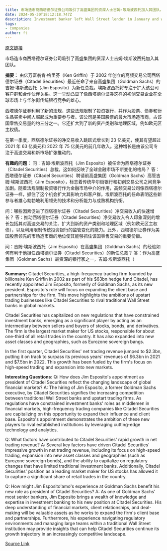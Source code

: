 ```yaml
---
title: 市场造市商西塔德尔证券公司吸引了高盛集团的资深人士吉姆·埃斯波西托加入其团队。
date: 2024-05-30T18:12:18.747Z
description: Investment banker left Wall Street lender in January and will become president of high-frequency trading firm
tags: 
- companies
author: ft
---
```


[原文链接](https://ft.com/content/31841026-a572-4119-837d-f08f5db84500)

市场造市商西塔德尔证券公司吸引了高盛集团的资深人士吉姆·埃斯波西托加入其团队。

**摘要：**
由亿万富翁肯·格里芬（Ken Griffin）于 2002 年创立的高频交易公司西塔德尔证券（Citadel Securities）最近任命了来自高盛集团（Goldman Sachs）的吉姆·埃斯波西托（Jim Esposito）为新任总裁。埃斯波西托将专注于扩大该公司客户群和合作伙伴关系。这一举动凸显了像西塔德尔证券这样的初创交易企业在全球市场上与华尔街传统银行竞争的雄心。

西塔德尔证券利用了新的法规，这些法规限制了投资银行，并作为股票、债券和衍生品买卖中间人崛起成为重要参与者。该公司是美国股票的最大市场造市商，占该国零售交易量的约三分之一。它还扩大到了新的资产类别和地理区域，例如欧元区主权债。

在第一季度，西塔德尔证券的净交易收入跳跃式增长到 23 亿美元，使其有望超过 2021 年 63 亿美元和 2022 年 75 亿美元的前几年收入。这种增长是由该公司专注于高速交易和新市场扩张推动的。

**有趣的问题：**
问：吉姆·埃斯波西托（Jim Esposito）被任命为西塔德尔证券（Citadel Securities）总裁，这如何反映了全球金融市场不断变化的格局？
答：西塔德尔证券（Citadel Securities）聘请前高盛集团（Goldman Sachs）高管吉姆·埃斯波西托（Jim Esposito），标志着传统华尔街银行和初创交易公司之间竞争加剧。随着法规限制投资银行作为金融市场中介的作用，高频交易公司像西塔德尔证券一样，抓住了这个机会扩大其影响力和客户群。埃斯波西托的任命表明这些新参与者雄心勃勃地利用领先的技术和分析能力与成熟机构抗衡。

问：哪些因素促进了西塔德尔证券（Citadel Securities）净交易收入的快速增长？
答：推动西塔德尔证券（Citadel Securities）净交易收入令人印象深刻的增长包括其对高速交易的关注、扩大到新的资产类别和地理区域（例如欧元区主权债），以及利用限制传统投资银行的监管变化的能力。此外，西塔德尔证券作为美国股票领先的市场造市商的地位使其能够抓住该国零售交易的重要份额。

问：吉姆·埃斯波西托（Jim Esposito）在高盛集团（Goldman Sachs）的经验如何有利于他担任西塔德尔证券（Citadel Securities）的新任总裁？
答：作为高盛集团（Goldman Sachs）最资深的银行家之一，吉姆·埃斯波西托（

---

**Summary:**
Citadel Securities, a high-frequency trading firm founded by billionaire Ken Griffin in 2002 as part of his $63bn hedge fund Citadel, has recently appointed Jim Esposito, formerly of Goldman Sachs, as its new president. Esposito's role will focus on expanding the client base and partnerships for the firm. This move highlights the ambitions of upstart trading businesses like Citadel Securities to rival traditional Wall Street banks in global markets.

Citadel Securities has capitalized on new regulations that have constrained investment banks, emerging as a significant player by acting as an intermediary between sellers and buyers of stocks, bonds, and derivatives. The firm is the largest market maker for US stocks, responsible for about one-third of all retail trades in the country. It has also expanded into new asset classes and geographies, such as Eurozone sovereign bangs.

In the first quarter, Citadel Securities' net trading revenue jumped to $2.3bn, putting it on track to surpass its previous years' revenues of $6.3bn in 2021 and $7.5bn in 2022. This growth has been fueled by the firm's focus on high-speed trading and expansion into new markets.

**Interesting Questions:**
Q: How does Jim Esposito's appointment as president of Citadel Securities reflect the changing landscape of global financial markets?
A: The hiring of Jim Esposito, a former Goldman Sachs executive, by Citadel Securities signifies the increasing competition between traditional Wall Street banks and upstart trading firms. As regulations have constrained investment banks' roles as middlemen in financial markets, high-frequency trading companies like Citadel Securities are capitalizing on this opportunity to expand their influence and client base. Esposito's appointment demonstrates the ambition of these new players to rival established institutions by leveraging cutting-edge technology and analytics.

Q: What factors have contributed to Citadel Securities' rapid growth in net trading revenue?
A: Several key factors have driven Citadel Securities' impressive growth in net trading revenue, including its focus on high-speed trading, expansion into new asset classes and geographies (such as Eurozone sovereign bonds), and the ability to capitalize on regulatory changes that have limited traditional investment banks. Additionally, Citadel Securities' position as a leading market maker for US stocks has allowed it to capture a significant share of retail trades in the country.

Q: How might Jim Esposito'amo's experience at Goldman Sachs benefit his new role as president of Citadel Securities?
A: As one of Goldman Sachs' most senior bankers, Jim Esposito brings a wealth of knowledge and expertise in investment banking to his new position at Citadel Securities. His deep understanding of financial markets, client relationships, and deal-making will be valuable assets as he works to expand the firm's client base and partnerships. Furthermore, his experience navigating regulatory environments and managing large teams within a traditional Wall Street institution may provide insights that can help Citadel Securities continue its growth trajectory in an increasingly competitive landscape.

[Source Link](https://ft.com/content/31841026-a572-4119-837d-f08f5db84500)

